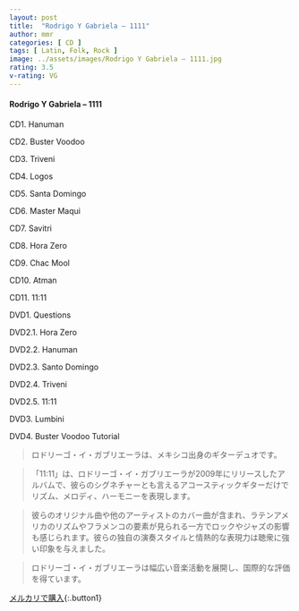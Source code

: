 ```yaml
---
layout: post
title:  "Rodrigo Y Gabriela – 1111"
author: mmr
categories: [ CD ]
tags: [ Latin, Folk, Rock ]
image: ../assets/images/Rodrigo Y Gabriela – 1111.jpg
rating: 3.5
v-rating: VG
---
```


#### Rodrigo Y Gabriela – 1111

CD1. Hanuman

CD2. Buster Voodoo

CD3. Triveni

CD4. Logos

CD5. Santa Domingo

CD6. Master Maqui

CD7. Savitri

CD8. Hora Zero

CD9. Chac Mool

CD10. Atman

CD11. 11:11

DVD1. Questions

DVD2.1. Hora Zero

DVD2.2. Hanuman

DVD2.3. Santo Domingo

DVD2.4. Triveni

DVD2.5. 11:11

DVD3. Lumbini

DVD4. Buster Voodoo Tutorial

> ロドリーゴ・イ・ガブリエーラは、メキシコ出身のギターデュオです。

> 「11:11」は、ロドリーゴ・イ・ガブリエーラが2009年にリリースしたアルバムで、彼らのシグネチャーとも言えるアコースティックギターだけでリズム、メロディ、ハーモニーを表現します。

> 彼らのオリジナル曲や他のアーティストのカバー曲が含まれ、ラテンアメリカのリズムやフラメンコの要素が見られる一方でロックやジャズの影響も感じられます。彼らの独自の演奏スタイルと情熱的な表現力は聴衆に強い印象を与えました。

> ロドリーゴ・イ・ガブリエーラは幅広い音楽活動を展開し、国際的な評価を得ています。

[メルカリで購入](https://jp.mercari.com/item/m95612334096){:.button1}
